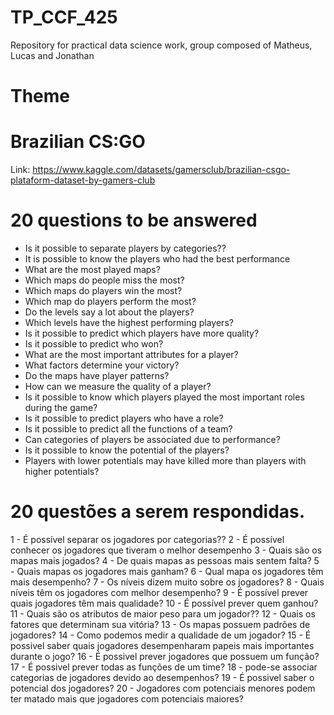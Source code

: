 # TP_CCF_425
Repository for practical data science work, group composed of Matheus, Lucas and Jonathan
###
# Theme
###
# Brazilian CS:GO
Link: https://www.kaggle.com/datasets/gamersclub/brazilian-csgo-plataform-dataset-by-gamers-club


# 20 questions to be answered
  - Is it possible to separate players by categories??
  - It is possible to know the players who had the best performance
  - What are the most played maps?
  - Which maps do people miss the most?
  - Which maps do players win the most?
  - Which map do players perform the most?
  - Do the levels say a lot about the players?
  - Which levels have the highest performing players?
  - Is it possible to predict which players have more quality?
  - Is it possible to predict who won?
  - What are the most important attributes for a player?
  - What factors determine your victory?
  - Do the maps have player patterns?
  - How can we measure the quality of a player?
  - Is it possible to know which players played the most important roles during the game?
  - Is it possible to predict players who have a role?
  - Is it possible to predict all the functions of a team?
  - Can categories of players be associated due to performance?
  - Is it possible to know the potential of the players?
  - Players with lower potentials may have killed more than players with higher potentials?
  
# 20 questões a serem respondidas.
  1 - É possível separar os jogadores por categorias??
  2 - É possível conhecer os jogadores que tiveram o melhor desempenho
  3 - Quais são os mapas mais jogados?
  4 - De quais mapas as pessoas mais sentem falta?
  5 - Quais mapas os jogadores mais ganham?
  6 - Qual mapa os jogadores têm mais desempenho?
  7 - Os níveis dizem muito sobre os jogadores?
  8 - Quais níveis têm os jogadores com melhor desempenho?
  9 - É possível prever quais jogadores têm mais qualidade?
  10 - É possível prever quem ganhou?
  11 - Quais são os atributos de maior peso para um jogador??
  12 - Quais os fatores que determinam sua vitória?
  13 - Os mapas possuem padrões de jogadores?
  14 - Como podemos medir a qualidade de um jogador?
  15 - É possivel saber quais jogadores desempenharam papeis mais importantes durante o jogo?
  16 - É possivel prever jogadores que possuem um função?
  17 -  É possivel prever todas as funções de um time?
  18 - pode-se associar categorias de jogadores devido ao desempenhos?
  19 - É possivel saber o potencial dos jogadores?
  20 - Jogadores com potenciais menores podem ter matado mais que jogadores com potenciais maiores?
